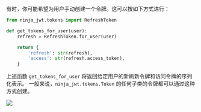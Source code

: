 
有时，你可能希望为用户手动创建一个令牌。这可以按如下方式进行：

```python
from ninja_jwt.tokens import RefreshToken

def get_tokens_for_user(user):
    refresh = RefreshToken.for_user(user)

    return {
        'refresh': str(refresh),
        'access': str(refresh.access_token),
    }
```

上述函数 `get_tokens_for_user` 将返回给定用户的新刷新令牌和访问令牌的序列化表示。
一般来说，`ninja_jwt.tokens.Token` 的任何子类的令牌都可以通过这种方式创建。

<img style="object-fit: cover; object-position: 50% 50%;" loading="lazy" fetchpriority="auto" aria-hidden="true" draggable="false" src="https://picsum.photos/825/47.jpg">
